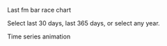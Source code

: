 Last fm bar race chart

Select last 30 days, last 365 days, or select any year.

Time series animation